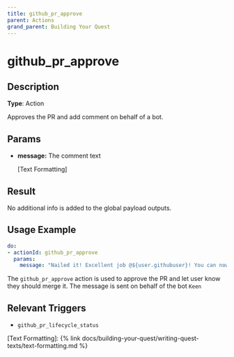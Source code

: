 ```yaml
---
title: github_pr_approve
parent: Actions
grand_parent: Building Your Quest
---
```


# github_pr_approve

## Description

**Type**: Action

Approves the PR and add comment on behalf of a bot.

## Params

- **message:** The comment text
    
    [Text Formatting]

## Result

No additional info is added to the global payload outputs.

## Usage Example

```yaml
do:
- actionId: github_pr_approve
  params:
    message: "Nailed it! Excellent job @${user.githubuser}! You can now merge the PR."
```

The `github_pr_approve` action is used to approve the PR and let user know they should merge it. The message is sent on behalf of the bot `Keen`

## Relevant Triggers

- `github_pr_lifecycle_status`

[Text Formatting]: {% link docs/building-your-quest/writing-quest-texts/text-formatting.md %}